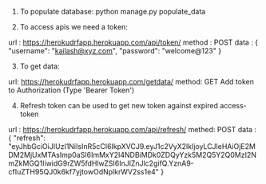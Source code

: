 1. To populate database: python manage.py populate_data

2. To access apis we need a token:

url : https://herokudrfapp.herokuapp.com/api/token/
method : POST
data : {
    "username": "kailash@xyz.com",
    "password": "welcome@123"
}

3. To get data:

url: https://herokudrfapp.herokuapp.com/getdata/
method: GET
Add token to Authorization (Type 'Bearer Token')

4. Refresh token can be used to get new token against expired access-token

url : https://herokudrfapp.herokuapp.com/api/refresh/
methed: POST
data : {
    "refresh": "eyJhbGciOiJIUzI1NiIsInR5cCI6IkpXVCJ9.eyJ1c2VyX2lkIjoyLCJleHAiOjE2MDM2MjUxMTAsImp0aSI6ImMxY2I4NDBiMDk0ZDQyYzk5M2Q5Y2Q0MzI2NmZkMGQ1IiwidG9rZW5fdHlwZSI6InJlZnJlc2gifQ.YznA9-cfIuZTH95QJ0k6kf7yjtowOdNplkrWV2ss1e4"
}
